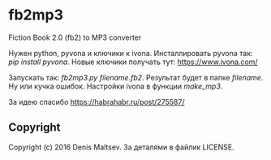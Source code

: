 # fb2mp3
Fiction Book 2.0 (fb2) to MP3 converter

Нужен python, pyvona и ключики к ivona. Инсталлировать pyvona так: *pip install pyvona*. Новые ключики получать тут: https://www.ivona.com/

Запускать так: *fb2mp3.py filename.fb2*. Результат будет в папке *filename*. Ну или кучка ошибок. Настройки ivona в функции *make_mp3*.

За идею спасибо https://habrahabr.ru/post/275587/

## Copyright

Copyright (c) 2016 Denis Maltsev. За деталями в файлик LICENSE.